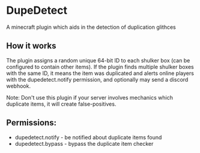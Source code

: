 # DupeDetect
A minecraft plugin which aids in the detection of duplication glithces
## How it works
The plugin assigns a random unique 64-bit ID to each shulker box (can be configured to contain other items). If the plugin finds multiple shulker boxes with the same ID, it means the item was duplicated and alerts online players with the dupedetect.notify permission, and optionally may send a discord webhook. 

Note: Don't use this plugin if your server involves mechanics which duplicate items, it will create false-positives.

## Permissions:
- dupedetect.notify - be notified about duplicate items found
- dupedetect.bypass - bypass the duplicate item checker
